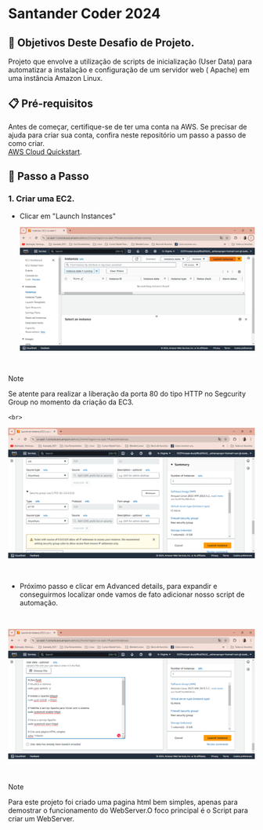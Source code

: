 # Santander Coder 2024

## 🎯 Objetivos Deste Desafio de Projeto.
Projeto que envolve a utilização de scripts de inicialização (User Data) para automatizar a instalação e configuração de um servidor web ( Apache) em uma instância Amazon Linux.

## 📋 Pré-requisitos

Antes de começar, certifique-se de ter uma conta na AWS. Se precisar de ajuda para criar sua conta, confira neste repositório um passo a passo de como criar.<br>
 [AWS Cloud Quickstart](https://github.com/digitalinnovationone/aws-cloud-quickstart).

 ## 🚀 Passo a Passo

### 1. Criar uma EC2.

- Clicar em "Launch Instances"
  <br>

  ![image](https://github.com/AdrianoProfileAdsCloud/Santander-Coder-2024/blob/main/Imagens/Criando%20uma%20Ec2.png)

  <br>

 >[!NOTE]
 >Se atente para realizar a liberação da porta 80 do tipo HTTP no Segcurity Group no momento da criação da EC3.
 
    <br>

 ![image](https://github.com/AdrianoProfileAdsCloud/Santander-Coder-2024/blob/main/Imagens/AdicionarHttpNoSecurityG.png)

 <br>

 - Próximo passo e clicar em Advanced details, para expandir e conseguirmos localizar onde vamos de fato adicionar nosso script de automação.

   <br>
   
![image](https://github.com/AdrianoProfileAdsCloud/Santander-Coder-2024/blob/main/Imagens/UserDataComScript.png)

<br>

 >[!NOTE]
 >Para este projeto foi criado uma pagina html bem simples, apenas para demostrar o funcionamento do WebServer.O foco principal é o Script para criar um WebServer.

   
    
